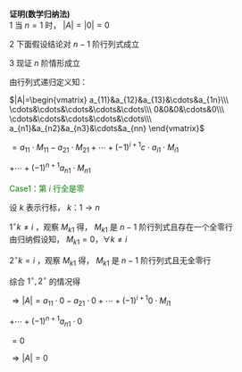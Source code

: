﻿**证明(数学归纳法)**  
1 当 $n=1$ 时， $|A|=|0|=0$   
  
2 下面假设结论对 $n-1$ 阶行列式成立  
  
3 现证 $n$ 阶情形成立  
  
由行列式递归定义知：  
  
 $|A|=\begin{vmatrix}  
a_{11}&a_{12}&a_{13}&\cdots&a_{1n}\\\   
\cdots&\cdots&\cdots&\cdots&\cdots\\\   
0&0&0&\cdots&0\\\   
\cdots&\cdots&\cdots&\cdots&\cdots\\\   
a_{n1}&a_{n2}&a_{n3}&\cdots&a_{nn}  
\end{vmatrix}$   
  
 $=a_{11}\cdot M_{11}-a_{21}\cdot M_{21}+\cdots+(-1)^{i+1}c\cdot a_{i1}\cdot M_{i1}$   
  
 $+\cdots+(-1)^{n+1}a_{n1}\cdot M_{n1}$   
  
<font color=green>Case1：第 $i$ 行全是零</font>  
  
设 $k$ 表示行标， $k：1\to n$   
  
 $1^\circ k\neq i$ ，观察 $M_{k1}$ 得， $M_{k1}$ 是 $n-1$ 阶行列式且存在一个全零行  
由归纳假设知， $M_{k1}=0，\forall k\neq i$   
  
 $2^\circ k=i$ ，观察 $M_{k1}$ 得， $M_{k1}$ 是 $n-1$ 阶行列式且无全零行  
  
综合 $1^\circ, 2^\circ$ 的情况得  
  
 $\Rightarrow|A|=a_{11}\cdot0-a_{21}\cdot0+\cdots+(-1)^{i+1}0\cdot M_{i1}$   
  
 $+\cdots+(-1)^{n+1}a_{n1}\cdot0$   
  
 $=0$   
  
 $\Rightarrow|A|=0$   
  
  
  
